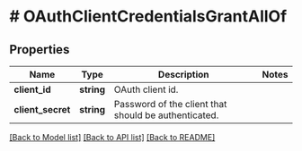 # # OAuthClientCredentialsGrantAllOf

## Properties

Name | Type | Description | Notes
------------ | ------------- | ------------- | -------------
**client_id** | **string** | OAuth client id. |
**client_secret** | **string** | Password of the client that should be authenticated. |

[[Back to Model list]](../../README.md#models) [[Back to API list]](../../README.md#endpoints) [[Back to README]](../../README.md)
